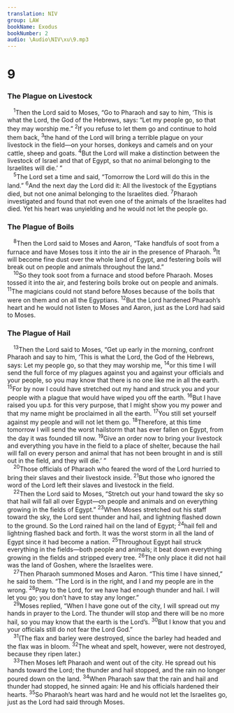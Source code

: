 ```yaml
---
translation: NIV
group: LAW
bookName: Exodus 
bookNumber: 2
audio: \Audio\NIV\xu\9.mp3
---
```


<div class="title"><h1>9</h1><h3>The Plague on Livestock </h3></div>
<span class="verse xu_9_1"> <sup>1</sup>Then the Lord said to Moses, “Go to Pharaoh and say to him, ‘This is what the Lord, the God of the Hebrews, says: “Let my people go, so that they may worship me.” </span>
<span class="verse xu_9_2"><sup>2</sup>If you refuse to let them go and continue to hold them back, </span>
<span class="verse xu_9_3"><sup>3</sup>the hand of the Lord will bring a terrible plague on your livestock in the field—on your horses, donkeys and camels and on your cattle, sheep and goats. </span>
<span class="verse xu_9_4"><sup>4</sup>But the Lord will make a distinction between the livestock of Israel and that of Egypt, so that no animal belonging to the Israelites will die.’ ” <br/></span>
<span class="verse xu_9_5"> <sup>5</sup>The Lord set a time and said, “Tomorrow the Lord will do this in the land.” </span>
<span class="verse xu_9_6"><sup>6</sup>And the next day the Lord did it: All the livestock of the Egyptians died, but not one animal belonging to the Israelites died. </span>
<span class="verse xu_9_7"><sup>7</sup>Pharaoh investigated and found that not even one of the animals of the Israelites had died. Yet his heart was unyielding and he would not let the people go. <br/></span>
<div class="title"><h3>The Plague of Boils </h3></div>
<span class="verse xu_9_8"> <sup>8</sup>Then the Lord said to Moses and Aaron, “Take handfuls of soot from a furnace and have Moses toss it into the air in the presence of Pharaoh. </span>
<span class="verse xu_9_9"><sup>9</sup>It will become fine dust over the whole land of Egypt, and festering boils will break out on people and animals throughout the land.” <br/></span>
<span class="verse xu_9_10"> <sup>10</sup>So they took soot from a furnace and stood before Pharaoh. Moses tossed it into the air, and festering boils broke out on people and animals. </span>
<span class="verse xu_9_11"><sup>11</sup>The magicians could not stand before Moses because of the boils that were on them and on all the Egyptians. </span>
<span class="verse xu_9_12"><sup>12</sup>But the Lord hardened Pharaoh’s heart and he would not listen to Moses and Aaron, just as the Lord had said to Moses. <br/></span>
<div class="title"><h3>The Plague of Hail </h3></div>
<span class="verse xu_9_13"> <sup>13</sup>Then the Lord said to Moses, “Get up early in the morning, confront Pharaoh and say to him, ‘This is what the Lord, the God of the Hebrews, says: Let my people go, so that they may worship me, </span>
<span class="verse xu_9_14"><sup>14</sup>or this time I will send the full force of my plagues against you and against your officials and your people, so you may know that there is no one like me in all the earth. </span>
<span class="verse xu_9_15"><sup>15</sup>For by now I could have stretched out my hand and struck you and your people with a plague that would have wiped you off the earth. </span>
<span class="verse xu_9_16"><sup>16</sup>But I have raised you up<a data-toggle="tooltip" data-placement="bottom" title="Or have spared you">⚓</a> for this very purpose, that I might show you my power and that my name might be proclaimed in all the earth. </span>
<span class="verse xu_9_17"><sup>17</sup>You still set yourself against my people and will not let them go. </span>
<span class="verse xu_9_18"><sup>18</sup>Therefore, at this time tomorrow I will send the worst hailstorm that has ever fallen on Egypt, from the day it was founded till now. </span>
<span class="verse xu_9_19"><sup>19</sup>Give an order now to bring your livestock and everything you have in the field to a place of shelter, because the hail will fall on every person and animal that has not been brought in and is still out in the field, and they will die.’ ” <br/></span>
<span class="verse xu_9_20"> <sup>20</sup>Those officials of Pharaoh who feared the word of the Lord hurried to bring their slaves and their livestock inside. </span>
<span class="verse xu_9_21"><sup>21</sup>But those who ignored the word of the Lord left their slaves and livestock in the field. <br/></span>
<span class="verse xu_9_22"> <sup>22</sup>Then the Lord said to Moses, “Stretch out your hand toward the sky so that hail will fall all over Egypt—on people and animals and on everything growing in the fields of Egypt.” </span>
<span class="verse xu_9_23"><sup>23</sup>When Moses stretched out his staff toward the sky, the Lord sent thunder and hail, and lightning flashed down to the ground. So the Lord rained hail on the land of Egypt; </span>
<span class="verse xu_9_24"><sup>24</sup>hail fell and lightning flashed back and forth. It was the worst storm in all the land of Egypt since it had become a nation. </span>
<span class="verse xu_9_25"><sup>25</sup>Throughout Egypt hail struck everything in the fields—both people and animals; it beat down everything growing in the fields and stripped every tree. </span>
<span class="verse xu_9_26"><sup>26</sup>The only place it did not hail was the land of Goshen, where the Israelites were. <br/></span>
<span class="verse xu_9_27"> <sup>27</sup>Then Pharaoh summoned Moses and Aaron. “This time I have sinned,” he said to them. “The Lord is in the right, and I and my people are in the wrong. </span>
<span class="verse xu_9_28"><sup>28</sup>Pray to the Lord, for we have had enough thunder and hail. I will let you go; you don’t have to stay any longer.” <br/></span>
<span class="verse xu_9_29"> <sup>29</sup>Moses replied, “When I have gone out of the city, I will spread out my hands in prayer to the Lord. The thunder will stop and there will be no more hail, so you may know that the earth is the Lord’s. </span>
<span class="verse xu_9_30"><sup>30</sup>But I know that you and your officials still do not fear the Lord God.” <br/></span>
<span class="verse xu_9_31"> <sup>31</sup>(The flax and barley were destroyed, since the barley had headed and the flax was in bloom. </span>
<span class="verse xu_9_32"><sup>32</sup>The wheat and spelt, however, were not destroyed, because they ripen later.) <br/></span>
<span class="verse xu_9_33"> <sup>33</sup>Then Moses left Pharaoh and went out of the city. He spread out his hands toward the Lord; the thunder and hail stopped, and the rain no longer poured down on the land. </span>
<span class="verse xu_9_34"><sup>34</sup>When Pharaoh saw that the rain and hail and thunder had stopped, he sinned again: He and his officials hardened their hearts. </span>
<span class="verse xu_9_35"><sup>35</sup>So Pharaoh’s heart was hard and he would not let the Israelites go, just as the Lord had said through Moses. <br/></span>
